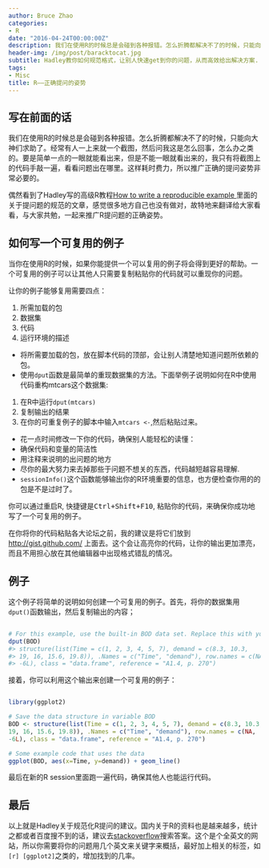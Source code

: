 ```yaml
---
author: Bruce Zhao
categories:
- R
date: "2016-04-24T00:00:00Z"
description: 我们在使用R的时候总是会碰到各种报错。怎么折腾都解决不了的时候，只能向大神们求助了。经常有人一上来就一个截图，然后问我这是怎么回事，怎么办之类的。要是简单一点的一眼就能看出来，但是不能一眼就看出来的，我只有将截图上的代码手敲一遍，看看问题出在哪里。这样耗时费力，所以推广正确的提问姿势非常必要的。
header-img: /img/post/baracktocat.jpg
subtitle: Hadley教你如何规范格式，让别人快速get到你的问题，从而高效给出解决方案.
tags:
- Misc
title: R——正确提问的姿势
---
```



## 写在前面的话

我们在使用R的时候总是会碰到各种报错。怎么折腾都解决不了的时候，只能向大神们求助了。经常有人一上来就一个截图，然后问我这是怎么回事，怎么办之类的。要是简单一点的一眼就能看出来，但是不能一眼就看出来的，我只有将截图上的代码手敲一遍，看看问题出在哪里。这样耗时费力，所以推广正确的提问姿势非常必要的。

偶然看到了Hadley写的高级R教程[How to write a reproducible example ](http://adv-r.had.co.nz/Reproducibility.html)里面的关于提问题的规范的文章，感觉很多地方自己也没有做对，故特地来翻译给大家看看，与大家共勉，一起来推广R提问题的正确姿势。

## 如何写一个可复用的例子

当你在使用R的时候，如果你能提供一个可以复用的例子将会得到更好的帮助。一个可复用的例子可以让其他人只需要复制粘贴你的代码就可以重现你的问题。

让你的例子能够复用需要四点：

1. 所需加载的包
2. 数据集
3. 代码
4. 运行环境的描述

- 将所需要加载的包，放在脚本代码的顶部，会让别人清楚地知道问题所依赖的包。
- 使用`dput`函数是最简单的重现数据集的方法。下面举例子说明如何在R中使用代码重构mtcars这个数据集:

1. 在R中运行`dput(mtcars)`
2. 复制输出的结果
3. 在你的可重复例子的脚本中输入`mtcars <-`,然后粘贴过来。

- 花一点时间修改一下你的代码，确保别人能轻松的读懂：
- 确保代码和变量的简洁性
- 用注释来说明的出问题的地方
- 尽你的最大努力来去掉那些于问题不想关的东西，代码越短越容易理解.
- `sessionInfo()`这个函数能够输出你的R环境重要的信息，也方便检查你用的的包是不是过时了。

你可以通过重启R, 快捷键是<kbd>Ctrl+Shift+F10</kbd>, 粘贴你的代码，来确保你成功地写了一个可复用的例子。

在你将你的代码粘贴各大论坛之前，我的建议是将它们放到 <http://gist.github.com/> 上面去。这个会让高亮你的代码，让你的输出更加漂亮，而且不用担心放在其他编辑器中出现格式错乱的情况。

## 例子

这个例子将简单的说明如何创建一个可复用的例子。首先，将你的数据集用`dput()`函数输出，然后复制输出的内容；

```r

# For this example, use the built-in BOD data set. Replace this with your data.
dput(BOD)
#> structure(list(Time = c(1, 2, 3, 4, 5, 7), demand = c(8.3, 10.3, 
#> 19, 16, 15.6, 19.8)), .Names = c("Time", "demand"), row.names = c(NA, 
#> -6L), class = "data.frame", reference = "A1.4, p. 270")

```

接着，你可以利用这个输出来创建一个可复用的例子：

```r

library(ggplot2)

# Save the data structure in variable BOD
BOD <- structure(list(Time = c(1, 2, 3, 4, 5, 7), demand = c(8.3, 10.3,
19, 16, 15.6, 19.8)), .Names = c("Time", "demand"), row.names = c(NA,
-6L), class = "data.frame", reference = "A1.4, p. 270")

# Some example code that uses the data
ggplot(BOD, aes(x=Time, y=demand)) + geom_line()

```


最后在新的R session里面跑一遍代码，确保其他人也能运行代码。

## 最后

以上就是Hadley关于规范化R提问的建议。国内关于R的资料也是越来越多，统计之都或者百度搜不到的话，建议去[stackoverflow](http://stackoverflow.com/)搜索答案。这个是个全英文的网站，所以你需要将你的问题用几个英文来关键字来概括，最好加上相关的标签，如` [r] [ggplot2] `之类的，增加找到的几率。
